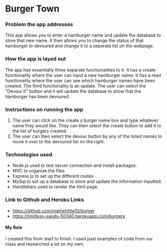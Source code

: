 # Burger Town

### Problem the app addresses
This app allows you to enter a hamburger name and update the database to store that new name. It then allows you to change the status of that hamburger to devoured and change it to a separate list on the webpage.

### How the app is layed out
The app has essentially three separate functionalities to it. It has a create functionality where the user can input a new hamburger name. It has a read functionality where the user can see which hamburger names have been created. The third functionality is an update. The user can select the "Devour It" button and it will update the database to show that the hamburger has been devoured.

### Instructions on running the app
1. The user can click on the create a burger name box and type whatever name they would like. They can then select the create button to add it to the list of burgers created.
2. The user can then select the devour button by any of the listed names to move it over to the devoured list on the right.

### Technologies used
* Node.js used to test server connection and install packages.
* MVC to organize the files.
* Express.js to set up the different routes
* MySql to set up a database to store and update the information inputted.
* Handlebars used to render the html page.

### Link to Github and Heroku Links
* https://github.com/mattwhittle10/burger
* https://limitless-sands-50340.herokuapp.com/burgers

#### My Role
I created this from start to finish. I used past examples of code from our class and researched a lot on my own.  
